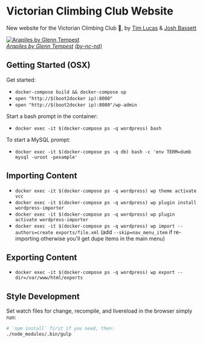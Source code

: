 # Victorian Climbing Club Website

New website for the Victorian Climbing Club :muscle:, by [Tim Lucas](https://github.com/toolmantim) & [Josh Bassett](https://github.com/nullobject)

[![Arapiles by Glenn Tempest](http://i.imgur.com/jynMzO8.jpg)](http://osp.com.au/?p=294) <br> *[Arapiles by Glenn Tempest](http://osp.com.au/?p=294) [(by-nc-nd)](http://creativecommons.org/licenses/by-nc-nd/3.0/)*

## Getting Started (OSX)

Get started:

* `docker-compose build && docker-compose up`
* `open "http://$(boot2docker ip):8080"`
* `open "http://$(boot2docker ip):8080"/wp-admin`

Start a bash prompt in the container:

* `docker exec -it $(docker-compose ps -q wordpress) bash`

To start a MySQL prompt:

* `docker exec -it $(docker-compose ps -q db) bash -c 'env TERM=dumb mysql -uroot -pexample'`

## Importing Content

* `docker exec -it $(docker-compose ps -q wordpress) wp theme activate vcc`
* `docker exec -it $(docker-compose ps -q wordpress) wp plugin install wordpress-importer`
* `docker exec -it $(docker-compose ps -q wordpress) wp plugin activate wordpress-importer`
* `docker exec -it $(docker-compose ps -q wordpress) wp import --authors=create exports/file.xml` (add `--skip=nav_menu_item` if re-importing otherwise you'll get dupe items in the main menu)

## Exporting Content

* `docker exec -it $(docker-compose ps -q wordpress) wp export --dir=/var/www/html/exports`

## Style Development

Set watch files for change, recompile, and livereload in the browser simply run:

```bash
# `npm install` first if you need, then:
./node_modules/.bin/gulp
```
